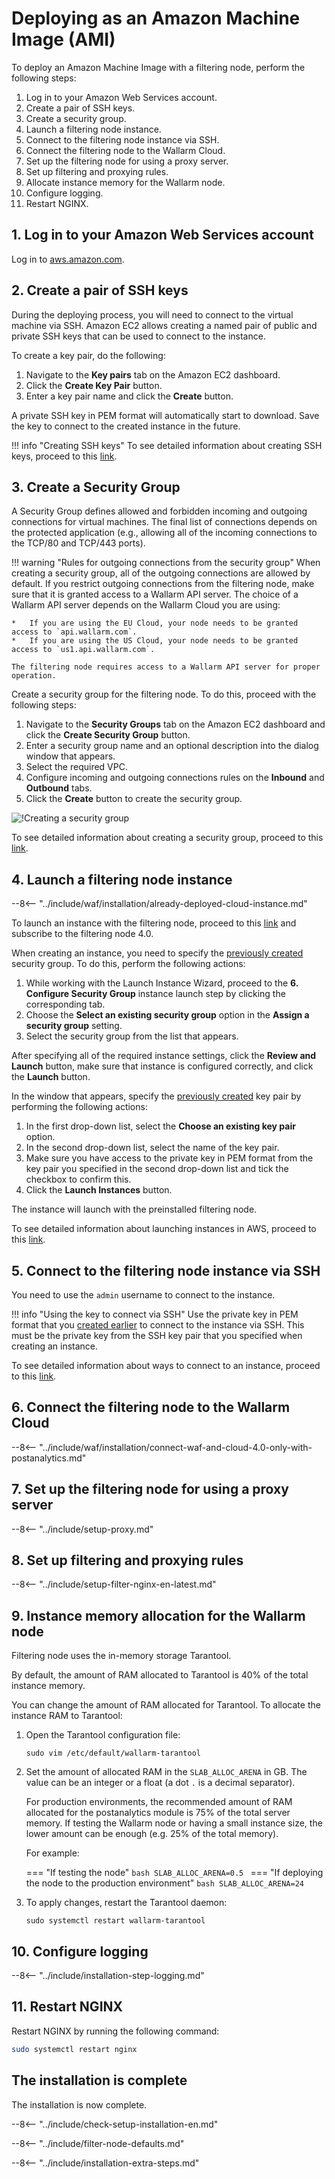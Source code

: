 [link-ssh-keys]:            https://docs.aws.amazon.com/AWSEC2/latest/UserGuide/get-set-up-for-amazon-ec2.html#create-a-key-pair
[link-sg]:                  https://docs.aws.amazon.com/en_us/AWSEC2/latest/UserGuide/get-set-up-for-amazon-ec2.html#create-a-base-security-group
[link-launch-instance]:     https://docs.aws.amazon.com/AWSEC2/latest/UserGuide/EC2_GetStarted.html#ec2-launch-instance

[anchor1]:      #3-create-a-security-group
[anchor2]:      #2-create-a-pair-of-ssh-keys

[img-create-sg]:                ../images/installation-ami/common/create_sg.png
[installation-instr-middle]:    /3.2/admin-en/installation-ami-en/
[versioning-policy]:            ../updating-migrating/versioning-policy.md#version-list
[installation-instr-latest]:    /admin-en/installation-ami-en/
[img-wl-console-users]:         ../images/check-user-no-2fa.png
[img-create-wallarm-node]:      ../images/user-guides/nodes/create-cloud-node.png

# Deploying as an Amazon Machine Image (AMI)

To deploy an Amazon Machine Image with a filtering node, perform the following steps:

1. Log in to your Amazon Web Services account.
2. Create a pair of SSH keys.
3. Create a security group.
4. Launch a filtering node instance.
5. Connect to the filtering node instance via SSH.
6. Connect the filtering node to the Wallarm Cloud.
7. Set up the filtering node for using a proxy server.
8. Set up filtering and proxying rules.
9. Allocate instance memory for the Wallarm node.
10. Configure logging.
11. Restart NGINX.

## 1. Log in to your Amazon Web Services account

Log in to [aws.amazon.com](https://aws.amazon.com/).

## 2. Create a pair of SSH keys

During the deploying process, you will need to connect to the virtual machine via SSH. Amazon EC2 allows creating a named pair of public and private SSH keys that can be used to connect to the instance.

To create a key pair, do the following:

1.  Navigate to the **Key pairs** tab on the Amazon EC2 dashboard.
2.  Click the **Create Key Pair** button.
3.  Enter a key pair name and click the **Create** button.

A private SSH key in PEM format will automatically start to download. Save the key to connect to the created instance in the future.

!!! info "Creating SSH keys"
    To see detailed information about creating SSH keys, proceed to this [link][link-ssh-keys].

## 3. Create a Security Group

A Security Group defines allowed and forbidden incoming and outgoing connections for virtual machines. The final list of connections depends on the protected application (e.g., allowing all of the incoming connections to the TCP/80 and TCP/443 ports).

!!! warning "Rules for outgoing connections from the security group"
    When creating a security group, all of the outgoing connections are allowed by default. If you restrict outgoing connections from the filtering node, make sure that it is granted access to a Wallarm API server. The choice of a Wallarm API server depends on the Wallarm Cloud you are using:

    *   If you are using the EU Cloud, your node needs to be granted access to `api.wallarm.com`.
    *   If you are using the US Cloud, your node needs to be granted access to `us1.api.wallarm.com`.
    
    The filtering node requires access to a Wallarm API server for proper operation.

Create a security group for the filtering node. To do this, proceed with the following steps:

1.  Navigate to the **Security Groups** tab on the Amazon EC2 dashboard and click the **Create Security Group** button.
2.  Enter a security group name and an optional description into the dialog window that appears.
3.  Select the required VPC.
4.  Configure incoming and outgoing connections rules on the **Inbound** and **Outbound** tabs.
5.  Click the **Create** button to create the security group.

![!Creating a security group][img-create-sg]

To see detailed information about creating a security group, proceed to this [link][link-sg].

## 4. Launch a filtering node instance

--8<-- "../include/waf/installation/already-deployed-cloud-instance.md"

To launch an instance with the filtering node, proceed to this [link](https://aws.amazon.com/marketplace/pp/B073VRFXSD) and subscribe to the filtering node 4.0.

When creating an instance, you need to specify the [previously created][anchor1] security group. To do this, perform the following actions:

1.  While working with the Launch Instance Wizard, proceed to the **6. Configure Security Group** instance launch step by clicking the corresponding tab.
2.  Choose the **Select an existing security group** option in the **Assign a security group** setting.
3.  Select the security group from the list that appears.

After specifying all of the required instance settings, click the **Review and Launch** button, make sure that instance is configured correctly, and click the **Launch** button.

In the window that appears, specify the [previously created][anchor2] key pair by performing the following actions:

1.  In the first drop-down list, select the **Choose an existing key pair** option.
2.  In the second drop-down list, select the name of the key pair.
3.  Make sure you have access to the private key in PEM format from the key pair you specified in the second drop-down list and tick the checkbox to confirm this.
4.  Click the **Launch Instances** button.

The instance will launch with the preinstalled filtering node.

To see detailed information about launching instances in AWS, proceed to this [link][link-launch-instance].

## 5. Connect to the filtering node instance via SSH

You need to use the `admin` username to connect to the instance.

!!! info "Using the key to connect via SSH"
    Use the private key in PEM format that you [created earlier][anchor2] to connect to the instance via SSH. This must be the private key from the SSH key pair that you specified when creating an instance.

To see detailed information about ways to connect to an instance, proceed to this [link](https://docs.aws.amazon.com/AWSEC2/latest/UserGuide/AccessingInstances.html).

## 6. Connect the filtering node to the Wallarm Cloud

--8<-- "../include/waf/installation/connect-waf-and-cloud-4.0-only-with-postanalytics.md"

## 7. Set up the filtering node for using a proxy server

--8<-- "../include/setup-proxy.md"

## 8. Set up filtering and proxying rules

--8<-- "../include/setup-filter-nginx-en-latest.md"

## 9. Instance memory allocation for the Wallarm node

Filtering node uses the in-memory storage Tarantool.

By default, the amount of RAM allocated to Tarantool is 40% of the total instance memory. 

You can change the amount of RAM allocated for Tarantool. To allocate the instance RAM to Tarantool:

1. Open the Tarantool configuration file:

    ```
    sudo vim /etc/default/wallarm-tarantool
    ```

2. Set the amount of allocated RAM in the `SLAB_ALLOC_ARENA` in GB. The value can be an integer or a float (a dot `.` is a decimal separator).

    For production environments, the recommended amount of RAM allocated for the postanalytics module is 75% of the total server memory. If testing the Wallarm node or having a small instance size, the lower amount can be enough (e.g. 25% of the total memory).

    For example:
    
    === "If testing the node"
        ```bash
        SLAB_ALLOC_ARENA=0.5
        ```
    === "If deploying the node to the production environment"
        ```bash
        SLAB_ALLOC_ARENA=24
        ```
3. To apply changes, restart the Tarantool daemon:

    ```
    sudo systemctl restart wallarm-tarantool
    ```

## 10. Configure logging

--8<-- "../include/installation-step-logging.md"

## 11. Restart NGINX

Restart NGINX by running the following command:

``` bash
sudo systemctl restart nginx
```    
    
## The installation is complete

The installation is now complete.

--8<-- "../include/check-setup-installation-en.md"

--8<-- "../include/filter-node-defaults.md"

--8<-- "../include/installation-extra-steps.md"